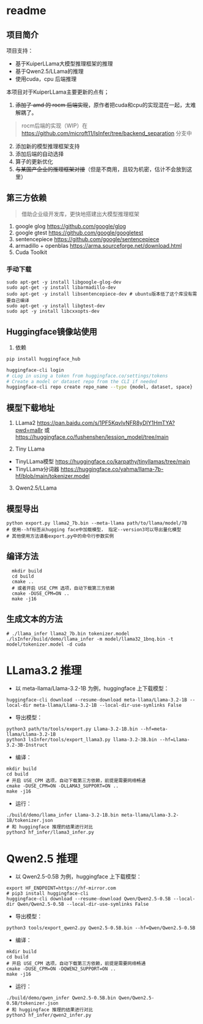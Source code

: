 # readme
## 项目简介
项目支持：
- 基于KuiperLLama大模型推理框架的推理
- 基于Qwen2.5/LLama的推理
- 使用cuda，cpu 后端推理

本项目对于KuiperLLama主要更新的点有；
1. ~~添加了 amd 的 rocm 后端实现~~，原作者把cuda和cpu的实现混在一起，太难解耦了。
> rocm后端的实现（WIP）在 https://github.com/microft11/lsInfer/tree/backend_separation 分支中
2. 添加新的模型推理框架支持
3. 添加后端的自动选择
4. 算子的更新优化
5. ~~与某国产企业的推理框架对接~~（但是不商用，且较为机密，估计不会放到这里）

## 第三方依赖
> 借助企业级开发库，更快地搭建出大模型推理框架
1. google glog https://github.com/google/glog
2. google gtest https://github.com/google/googletest
3. sentencepiece https://github.com/google/sentencepiece
4. armadillo + openblas https://arma.sourceforge.net/download.html
5. Cuda Toolkit

### 手动下载
```shell
sudo apt-get -y install libgoogle-glog-dev
sudo apt-get -y install libarmadillo-dev
sudo apt-get -y install libsentencepiece-dev # ubuntu版本低了这个库没有需要自己编译
sudo apt-get -y install libgtest-dev
sudo apt -y install libcxxopts-dev
```

## Huggingface镜像站使用
1. 依赖
```bash
pip install huggingface_hub

huggingface-cli login
# cLog in using a token from huggingface.co/settings/tokens
# Create a model or dataset repo from the CLI if needed
huggingface-cli repo create repo_name --type {model, dataset, space}
```

## 模型下载地址
1. LLama2 https://pan.baidu.com/s/1PF5KqvIvNFR8yDIY1HmTYA?pwd=ma8r 或 https://huggingface.co/fushenshen/lession_model/tree/main

2. Tiny LLama 
- TinyLLama模型 https://huggingface.co/karpathy/tinyllamas/tree/main
- TinyLLama分词器 https://huggingface.co/yahma/llama-7b-hf/blob/main/tokenizer.model

3. Qwen2.5/LLama


## 模型导出
```shell
python export.py llama2_7b.bin --meta-llama path/to/llama/model/7B
# 使用--hf标签从hugging face中加载模型， 指定--version3可以导出量化模型
# 其他使用方法请看export.py中的命令行参数实例
```


## 编译方法
```shell
  mkdir build 
  cd build
  cmake ..
  # 或者开启 USE_CPM 选项，自动下载第三方依赖
  cmake -DUSE_CPM=ON ..
  make -j16
```

## 生成文本的方法
```shell
# ./llama_infer llama2_7b.bin tokenizer.model
./lsInfer/build/demo/llama_infer -m model/llama32_1bnq.bin -t model/tokenizer.model -d cuda
```

# LLama3.2 推理

- 以 meta-llama/Llama-3.2-1B 为例，huggingface 上下载模型：
```shell
huggingface-cli download --resume-download meta-llama/Llama-3.2-1B --local-dir meta-llama/Llama-3.2-1B --local-dir-use-symlinks False
```
- 导出模型：
```shell
python3 path/to/tools/export.py Llama-3.2-1B.bin --hf=meta-llama/Llama-3.2-1B
python3 lsInfer/tools/export_llama3.py llama-3.2-3B.bin --hf=Llama-3.2-3B-Instruct
```
- 编译：
```shell
mkdir build 
cd build
# 开启 USE_CPM 选项，自动下载第三方依赖，前提是需要网络畅通
cmake -DUSE_CPM=ON -DLLAMA3_SUPPORT=ON .. 
make -j16
```
- 运行：
```shell
./build/demo/llama_infer Llama-3.2-1B.bin meta-llama/Llama-3.2-1B/tokenizer.json
# 和 huggingface 推理的结果进行对比
python3 hf_infer/llama3_infer.py
```

# Qwen2.5 推理

- 以 Qwen2.5-0.5B 为例，huggingface 上下载模型：
```shell
export HF_ENDPOINT=https://hf-mirror.com
# pip3 install huggingface-cli
huggingface-cli download --resume-download Qwen/Qwen2.5-0.5B --local-dir Qwen/Qwen2.5-0.5B --local-dir-use-symlinks False
```
- 导出模型：
```shell
python3 tools/export_qwen2.py Qwen2.5-0.5B.bin --hf=Qwen/Qwen2.5-0.5B
```
- 编译：
```shell
mkdir build 
cd build
# 开启 USE_CPM 选项，自动下载第三方依赖，前提是需要网络畅通
cmake -DUSE_CPM=ON -DQWEN2_SUPPORT=ON .. 
make -j16
```
- 运行：
```shell
./build/demo/qwen_infer Qwen2.5-0.5B.bin Qwen/Qwen2.5-0.5B/tokenizer.json
# 和 huggingface 推理的结果进行对比
python3 hf_infer/qwen2_infer.py
```
